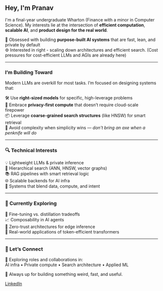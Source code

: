 ## Hey, I'm Pranav

I'm a final-year undergraduate Wharton (Finance with a minor in Computer Science). My interests lie at the intersection of **efficient computation**, **scalable AI**, and **product design for the real world**.

🧩 Obsessed with building **purpose-built AI systems** that are fast, lean, and private by default  
⚙️ Interested in right - scaling down architectures and efficient search. (Cost pressures for cost-efficient LLMs and AGIs are already here)

---

### I’m Building Toward

Modern LLMs are overkill for most tasks. I’m focused on designing systems that:

🛠️ Use **right-sized models** for specific, high-leverage problems  
🔐 Embrace **privacy-first compute** that doesn’t require cloud-scale firepower  
📦 Leverage **coarse-grained search structures** (like HNSW) for smart retrieval  
🚫 Avoid complexity when simplicity wins — _don't bring an axe when a penknife will do_

---

### 🔍 Technical Interests

💡 Lightweight LLMs & private inference  
🧭 Hierarchical search (ANN, HNSW, vector graphs)  
📚 RAG pipelines with smart retrieval logic  
🌐 Scalable backends for AI infra  
🧮 Systems that blend data, compute, and intent

---

### 📡 Currently Exploring

🔧 Fine-tuning vs. distillation tradeoffs  
📈 Composability in AI agents  
🔐 Zero-trust architectures for edge inference  
🧠 Real-world applications of token-efficient transformers

---

### 🤝 Let’s Connect

🚀 Exploring roles and collaborations in:  
AI infra • Private compute • Search architecture • Applied ML

🧭 Always up for building something weird, fast, and useful.

[LinkedIn](https://linkedin.com/in/pranavguhathakurta)  



<!--
**pranavgt/pranavgt** is a ✨ _special_ ✨ repository because its `README.md` (this file) appears on your GitHub profile.

Here are some ideas to get you started:

- 🔭 I’m currently working on ...
- 🌱 I’m currently learning ...
- 👯 I’m looking to collaborate on ...
- 🤔 I’m looking for help with ...
- 💬 Ask me about ...
- 📫 How to reach me: ...
- 😄 Pronouns: ...
- ⚡ Fun fact: ...
-->
